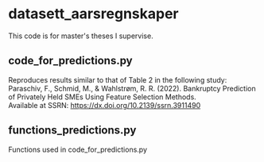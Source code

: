 # datasett_aarsregnskaper
This code is for master's theses I supervise.

## code_for_predictions.py 
Reproduces results similar to that of Table 2 in the following study:\
Paraschiv, F., Schmid, M., & Wahlstrøm, R. R. (2022). Bankruptcy Prediction of Privately Held SMEs Using Feature Selection Methods.\
Available at SSRN: https://dx.doi.org/10.2139/ssrn.3911490 

## functions_predictions.py
Functions used in code_for_predictions.py 
